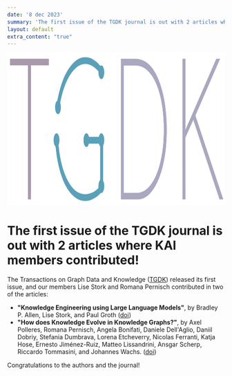 ```yaml
---
date: '8 dec 2023'
summary: 'The first issue of the TGDK journal is out with 2 articles where KAI members contributed!'
layout: default
extra_content: "true"
---
```



<center>
<div style="text-align: center; display:inline-block; vertical-align:top;"><img src="/images/news/tgdk_logo.png" width="1191" height="351"></div>
</center>

# The first issue of the TGDK journal is out with 2 articles where KAI members contributed!

The Transactions on Graph Data and Knowledge (<a href="https://tgdk.org">TGDK</a>) released its first issue, and our members Lise Stork and Romana Pernisch contributed in two of the articles:
* <b>"Knowledge Engineering using Large Language Models"</b>, by Bradley P. Allen, Lise Stork, and Paul Groth (<a href="https://doi.org/10.4230/TGDK.1.1.3">doi</a>)
* <b>"How does Knowledge Evolve in Knowledge Graphs?"</b>, by Axel Polleres, Romana Pernisch, Angela Bonifati, Daniele Dell'Aglio, Daniil Dobriy, Stefania Dumbrava, Lorena Etcheverry, Nicolas Ferranti, Katja Hose, Ernesto Jiménez-Ruiz, Matteo Lissandrini, Ansgar Scherp, Riccardo Tommasini, and Johannes Wachs. (<a href = "https://doi.org/10.4230/TGDK.1.1.11">doi</a>)

Congratulations to the authors and the journal!
